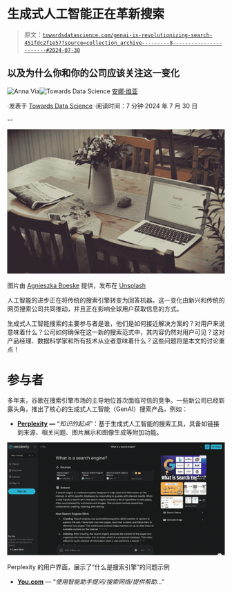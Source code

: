 # 生成式人工智能正在革新搜索

> 原文：[`towardsdatascience.com/genai-is-revolutionizing-search-451fdc2f1e57?source=collection_archive---------8-----------------------#2024-07-30`](https://towardsdatascience.com/genai-is-revolutionizing-search-451fdc2f1e57?source=collection_archive---------8-----------------------#2024-07-30)

## 以及为什么你和你的公司应该关注这一变化

[](https://annaviaba.medium.com/?source=post_page---byline--451fdc2f1e57--------------------------------)![Anna Via](https://annaviaba.medium.com/?source=post_page---byline--451fdc2f1e57--------------------------------)[](https://towardsdatascience.com/?source=post_page---byline--451fdc2f1e57--------------------------------)![Towards Data Science](https://towardsdatascience.com/?source=post_page---byline--451fdc2f1e57--------------------------------) [安娜·维亚](https://annaviaba.medium.com/?source=post_page---byline--451fdc2f1e57--------------------------------)

·发表于 [Towards Data Science](https://towardsdatascience.com/?source=post_page---byline--451fdc2f1e57--------------------------------) ·阅读时间：7 分钟·2024 年 7 月 30 日

--

![](img/77590475aa56a985d69cbea98ea51299.png)

图片由 [Agnieszka Boeske](https://unsplash.com/es/@kundeleknabiegunie) 提供，发布在 [Unsplash](https://unsplash.com/)

人工智能的进步正在将传统的搜索引擎转变为回答机器。这一变化由新兴和传统的网页搜索公司共同推动，并且正在影响全球用户获取信息的方式。

生成式人工智能搜索的主要参与者是谁，他们是如何接近解决方案的？对用户来说意味着什么？公司如何确保在这一新的搜索范式中，其内容仍然对用户可见？这对产品经理、数据科学家和所有技术从业者意味着什么？这些问题将是本文的讨论重点！

# 参与者

多年来，谷歌在搜索引擎市场的主导地位首次面临可信的竞争。一些新公司已经崭露头角，推出了核心的生成式人工智能（GenAI）搜索产品，例如：

+   [**Perplexity**](https://www.perplexity.ai/) **—** “*知识的起点*”：基于生成式人工智能的搜索工具，具备如链接到来源、相关问题、图片展示和图像生成等附加功能。

![](img/6a33a6cb60d145ad2fa819c75a1486e0.png)

Perplexity 的用户界面，展示了“什么是搜索引擎”的问题示例

+   [**You.com**](http://you.com) — “*使用智能助手提问/搜索网络/提供帮助*…”
